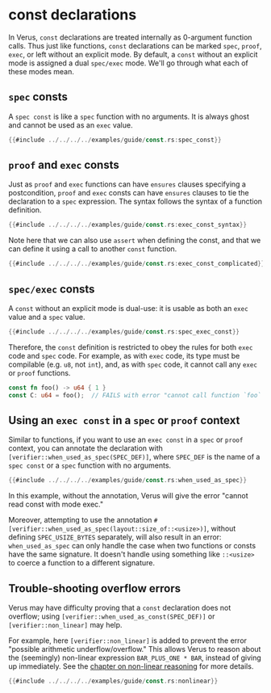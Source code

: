 # const declarations

In Verus, `const` declarations are treated internally as 0-argument function calls. 
Thus just like functions, `const` declarations can be marked `spec`, `proof`, `exec`, 
or left without an explicit mode. 
By default, a `const` without an explicit mode is assigned a dual `spec/exec` mode. 
We'll go through what each of these modes mean.

## `spec` consts
A `spec const` is like a `spec` function with no arguments.
It is always ghost and cannot be used as an `exec` value. 

```rust
{{#include ../../../../examples/guide/const.rs:spec_const}}
```

## `proof` and `exec` consts
Just as `proof` and `exec` functions can have `ensures` clauses specifying a postcondition, 
`proof` and `exec` consts can have `ensures` clauses to tie the declaration to a `spec` expression. 
The syntax follows the syntax of a function definition. 

```rust
{{#include ../../../../examples/guide/const.rs:exec_const_syntax}}
```

Note here that we can also use `assert` when defining the const, 
and that we can define it using a call to another `const` function. 

```rust
{{#include ../../../../examples/guide/const.rs:exec_const_complicated}}
```

## `spec/exec` consts
A `const` without an explicit mode is dual-use:
it is usable as both an `exec` value and a `spec` value. 

```rust
{{#include ../../../../examples/guide/const.rs:spec_exec_const}}
```

Therefore, the `const` definition is restricted to obey the rules
for both `exec` code and `spec` code.
For example, as with `exec` code, its type must be compilable (e.g. `u8`, not `int`),
and, as with `spec` code, it cannot call any `exec` or `proof` functions. 

```rust
const fn foo() -> u64 { 1 }
const C: u64 = foo();  // FAILS with error "cannot call function `foo` with mode exec"
```

## Using an `exec const` in a `spec` or `proof` context
Similar to functions, if you want to use an `exec const` in a `spec` or `proof` context, 
you can annotate the declaration with `[verifier::when_used_as_spec(SPEC_DEF)]`, 
where `SPEC_DEF` is the name of a `spec const` or a `spec` function with no arguments. 

```rust
{{#include ../../../../examples/guide/const.rs:when_used_as_spec}}
```
In this example, without the annotation, Verus will give the error 
"cannot read const with mode exec." 

Moreover, attempting to use the annotation 
`#[verifier::when_used_as_spec(layout::size_of::<usize>)]`,
without defining `SPEC_USIZE_BYTES` separately,
will also result in an error: 
`when_used_as_spec` can only handle the case when two functions or consts have the same signature. 
It doesn't handle using something like `::<usize>` to coerce a function to a different signature.

## Trouble-shooting overflow errors
Verus may have difficulty proving that a `const` declaration does not overflow; 
using `[verifier::when_used_as_const(SPEC_DEF)]` 
or `[verifier::non_linear]` may help. 

For example, here `[verifier::non_linear]` is added to prevent the error 
"possible arithmetic underflow/overflow." 
This allows Verus to reason about the (seemingly) 
non-linear expression `BAR_PLUS_ONE * BAR`, 
instead of giving up immediately. 
See the [chapter on non-linear reasoning](nonlinear.md) for more details.

```rust
{{#include ../../../../examples/guide/const.rs:nonlinear}}
```